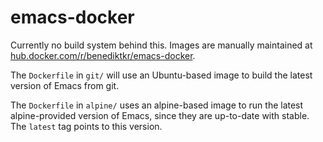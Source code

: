 # emacs-docker

Currently no build system behind this. Images are manually maintained at [hub.docker.com/r/benediktkr/emacs-docker](https://hub.docker.com/r/benediktkr/emacs-docker/).

The `Dockerfile` in `git/` will use an Ubuntu-based image to build the latest version of Emacs from git.

The `Dockerfile` in `alpine/` uses an alpine-based image to run the latest alpine-provided version of Emacs, since they are up-to-date with stable. The `latest` tag points to this version.
